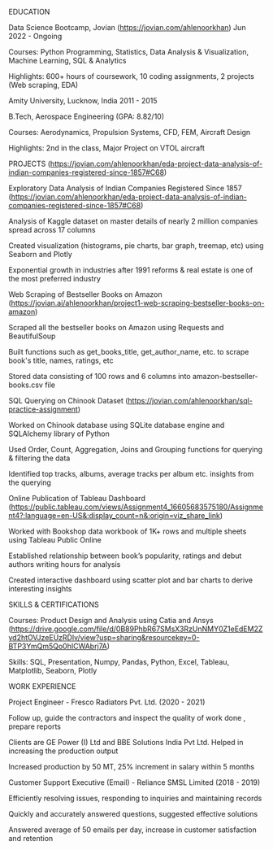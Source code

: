 EDUCATION

Data Science Bootcamp, Jovian (https://jovian.com/ahlenoorkhan)                        Jun 2022 - Ongoing

Courses: Python Programming, Statistics, Data Analysis & Visualization, Machine Learning, SQL & Analytics

Highlights: 600+ hours of coursework, 10 coding assignments, 2 projects (Web scraping, EDA)

Amity University, Lucknow, India                                                      2011 - 2015

B.Tech, Aerospace Engineering (GPA: 8.82/10)

Courses: Aerodynamics, Propulsion Systems, CFD, FEM, Aircraft Design

Highlights: 2nd in the class, Major Project on VTOL aircraft


PROJECTS (https://jovian.com/ahlenoorkhan/eda-project-data-analysis-of-indian-companies-registered-since-1857#C68)

Exploratory Data Analysis of Indian Companies Registered Since 1857 (https://jovian.com/ahlenoorkhan/eda-project-data-analysis-of-indian-companies-registered-since-1857#C68)

Analysis of Kaggle dataset on master details of nearly 2 million companies spread across 17 columns

Created visualization (histograms, pie charts, bar graph, treemap, etc) using Seaborn and Plotly

Exponential growth in industries after 1991 reforms & real estate is one of the most preferred industry


Web Scraping of Bestseller Books on Amazon (https://jovian.ai/ahlenoorkhan/project1-web-scraping-bestseller-books-on-amazon)

Scraped all the bestseller books on Amazon using Requests and BeautifulSoup

Built functions such as get_books_title, get_author_name, etc. to scrape book's title, names, ratings, etc

Stored data consisting of 100 rows and 6 columns into amazon-bestseller-books.csv file

SQL Querying on Chinook Dataset (https://jovian.com/ahlenoorkhan/sql-practice-assignment)

Worked on Chinook database using SQLite database engine and SQLAlchemy library of Python

Used Order, Count, Aggregation, Joins and Grouping functions for querying & filtering the data

Identified top tracks, albums, average tracks per album etc. insights from the querying

Online Publication of Tableau Dashboard (https://public.tableau.com/views/Assignment4_16605683575180/Assignment4?:language=en-US&:display_count=n&:origin=viz_share_link)

Worked with Bookshop data workbook of 1K+ rows and multiple sheets using Tableau Public Online

Established relationship between book’s popularity, ratings and debut authors writing hours for analysis

Created interactive dashboard using scatter plot and bar charts to derive interesting insights 

SKILLS & CERTIFICATIONS

Courses: Product Design and Analysis using Catia and Ansys (https://drive.google.com/file/d/0B89PhbR67SMsX3RzUnNMY0Z1eEdEM2Zyd2htOVJzeEUzRDlv/view?usp=sharing&resourcekey=0-BTP3YmQm5Qo0hICWAbrj7A)

Skills: SQL, Presentation, Numpy, Pandas, Python, Excel, Tableau, Matplotlib, Seaborn, Plotly

WORK EXPERIENCE

Project Engineer - Fresco Radiators Pvt. Ltd.                                              (2020 - 2021)

Follow up, guide the contractors and inspect the quality of work done , prepare reports

Clients are GE Power (I) Ltd and BBE Solutions India Pvt Ltd. Helped in increasing the production output 

Increased production by 50 MT, 25% increment in salary within 5 months

Customer Support Executive (Email) - Reliance SMSL Limited                                  (2018 -  2019)

Efficiently resolving issues, responding to inquiries and maintaining records 

Quickly and accurately answered questions, suggested effective solutions

Answered average of 50 emails per day, increase in customer satisfaction and retention
